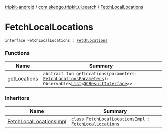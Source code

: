 [tripkit-android](../../index.md) / [com.skedgo.tripkit.ui.search](../index.md) / [FetchLocalLocations](./index.md)

# FetchLocalLocations

`interface FetchLocalLocations : `[`FetchLocations`](../-fetch-locations/index.md)

### Functions

| Name | Summary |
|---|---|
| [getLocations](get-locations.md) | `abstract fun getLocations(parameters: `[`FetchLocationsParameters`](../-fetch-locations-parameters/index.md)`): Observable<`[`List`](https://kotlinlang.org/api/latest/jvm/stdlib/kotlin.collections/-list/index.html)`<`[`GCResultInterface`](../../com.skedgo.geocoding.agregator/-g-c-result-interface/index.md)`>>` |

### Inheritors

| Name | Summary |
|---|---|
| [FetchLocalLocationsImpl](../../com.skedgo.tripkit.ui.geocoding/-fetch-local-locations-impl/index.md) | `class FetchLocalLocationsImpl : `[`FetchLocalLocations`](./index.md) |
